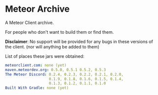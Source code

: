 # Meteor Archive
A Meteor Client archive.

For people who don't want to build them or find them.

**Disclaimer**: No support will be provided for any bugs in these versions of the client. (nor will anything be added to them)

List of places these jars were obtained:
```yaml
meteorclient.com: none (yet)
maven.meteordev.org: 0.5.0, 0.5.1 0.5.2, 0.5.3
The Meteor Discord: 0.2.4, 0.2.3, 0.2.2, 0.2.1, 0.2.0,
                    0.1.9, 0.1.8, 0.1.6, 0.1.5, 0.1.4,
                    0.1.3, 0.1.2, 0.1.1, 0.1.0
Built With Gradle: none (yet)
```
